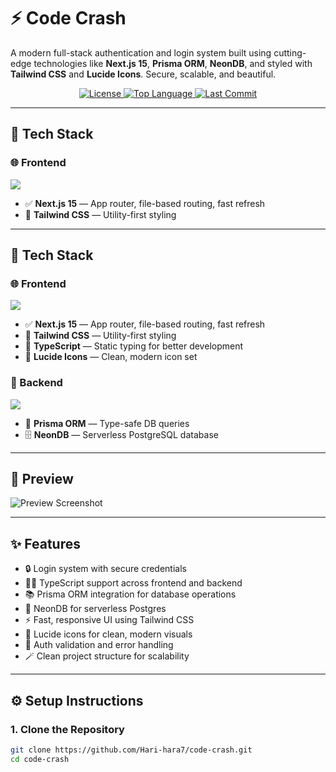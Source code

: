 

# ⚡ Code Crash

A modern full-stack authentication and login system built using cutting-edge technologies like **Next.js 15**, **Prisma ORM**, **NeonDB**, and styled with **Tailwind CSS** and **Lucide Icons**. Secure, scalable, and beautiful.

<div align="center">
  <a href="[https://github.com/hariharanath2005/code-crash/blob/main/LICENSE](https://github.com/Hari-hara7/code-crash.git)">
    <img src="https://img.shields.io/github/license/hariharanath2005/code-crash?style=flat-square" alt="License" />
  </a>
  <a href="[https://github.com/hariharanath2005/code-crash](https://github.com/Hari-hara7/code-crash.git)">
    <img src="https://img.shields.io/github/languages/top/hariharanath2005/code-crash?style=flat-square" alt="Top Language" />
  </a>
  <a href="[https://github.com/hariharanath2005/code-crash/commits/main](https://github.com/Hari-hara7/code-crash.git)">
    <img src="https://img.shields.io/github/last-commit/hariharanath2005/code-crash?style=flat-square" alt="Last Commit" />
  </a>
</div>


---

## 🧩 Tech Stack

### 🌐 Frontend
<p>
  <img src="https://skillicons.dev/icons?i=nextjs,typescript,tailwind" />
</p>

- ✅ **Next.js 15** — App router, file-based routing, fast refresh
- 🎨 **Tailwind CSS** — Utility-first styling

---

## 🧩 Tech Stack

### 🌐 Frontend
<p>
  <img src="https://skillicons.dev/icons?i=nextjs,typescript,tailwind" />
</p>

- ✅ **Next.js 15** — App router, file-based routing, fast refresh
- 🎨 **Tailwind CSS** — Utility-first styling
- 🧠 **TypeScript** — Static typing for better development
- 🎯 **Lucide Icons** — Clean, modern icon set

### 🔧 Backend
<p>
  <img src="https://skillicons.dev/icons?i=prisma,postgres" />
</p>

- 🧬 **Prisma ORM** — Type-safe DB queries
- 🗄️ **NeonDB** — Serverless PostgreSQL database

---

## 📸 Preview

![Preview Screenshot](./public/preview.png)

---

## ✨ Features

- 🔒 Login system with secure credentials
- 🧑‍💻 TypeScript support across frontend and backend
- 📚 Prisma ORM integration for database operations
- 🧠 NeonDB for serverless Postgres
- ⚡ Fast, responsive UI using Tailwind CSS
- 🎯 Lucide icons for clean, modern visuals
- 🚫 Auth validation and error handling
- 🪄 Clean project structure for scalability

---

## ⚙️ Setup Instructions

### 1. Clone the Repository

```bash
git clone https://github.com/Hari-hara7/code-crash.git
cd code-crash
